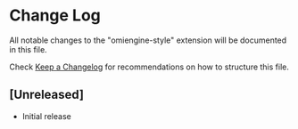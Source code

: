 # Change Log

All notable changes to the "omiengine-style" extension will be documented in this file.

Check [Keep a Changelog](http://keepachangelog.com/) for recommendations on how to structure this file.

## [Unreleased]

- Initial release
